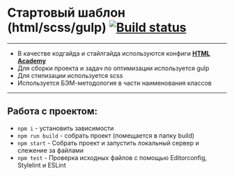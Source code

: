 # Стартовый шаблон (html/scss/gulp) [![Build status][travis-image]][travis-url]

---

* В качестве кодгайда и стайлгайда используются конфиги **[HTML Academy](https://github.com/htmlacademy/codeguide)**
* Для сборки проекта и задач по оптимизации используется gulp
* Для стилизации используется scss
* Используется БЭМ-методология в части наименования классов

---

## Работа с проектом:
* `npm i` - установить зависимости
* `npm run build` - собрать проект (помещается в папку build)
* `npm start` - Собрать проект и запустить локальный сервер и слежение за файлами
* `npm test` - Проверка исходных файлов с помощью Editorconfig, Stylelint и ESLint

[travis-image]: https://travis-ci.org/htmlacademy-adaptive/262023-mishka.svg?branch=master
[travis-url]: https://travis-ci.org/htmlacademy-adaptive/262023-mishka
